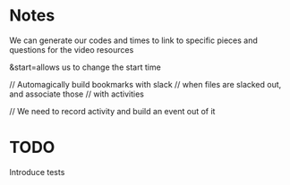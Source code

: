 # Notes
We can generate our codes and times to link to specific
pieces and questions for the video resources

&start=allows us to change the start time

// Automagically build bookmarks with slack
// when files are slacked out, and associate those
// with activities

// We need to record activity and build an event out of it

# TODO
Introduce tests

